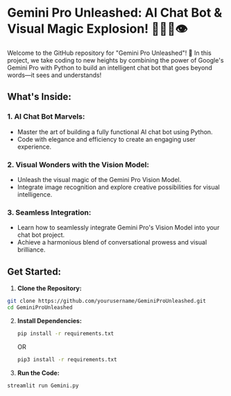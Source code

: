 # Gemini Pro Unleashed: AI Chat Bot & Visual Magic Explosion! 🚀🎨🤖👁️

Welcome to the GitHub repository for "Gemini Pro Unleashed"! 🌟 In this project, we take coding to new heights by combining the power of Google's Gemini Pro with Python to build an intelligent chat bot that goes beyond words—it sees and understands!

## What's Inside:

### 1. AI Chat Bot Marvels:
- Master the art of building a fully functional AI chat bot using Python.
- Code with elegance and efficiency to create an engaging user experience.

### 2. Visual Wonders with the Vision Model:
- Unleash the visual magic of the Gemini Pro Vision Model.
- Integrate image recognition and explore creative possibilities for visual intelligence.

### 3. Seamless Integration:
- Learn how to seamlessly integrate Gemini Pro's Vision Model into your chat bot project.
- Achieve a harmonious blend of conversational prowess and visual brilliance.

## Get Started:
1. **Clone the Repository:**
```bash
git clone https://github.com/yourusername/GeminiProUnleashed.git
cd GeminiProUnleashed
```

2. **Install Dependencies:**
    ```bash
    pip install -r requirements.txt
    ```
     OR
    
    ```bash
    pip3 install -r requirements.txt
    ```

3. **Run the Code:**
 ```bash
 streamlit run Gemini.py
```
